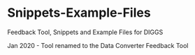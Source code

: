 # Snippets-Example-Files
Feedback Tool, Snippets and Example Files for DIGGS

Jan 2020 - Tool renamed to the Data Converter Feedback Tool
